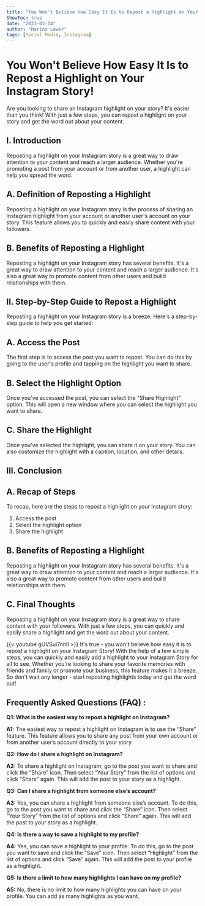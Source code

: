 ```yaml
---
title: "You Won't Believe How Easy It Is to Repost a Highlight on Your Instagram Story!"
ShowToc: true 
date: "2023-03-14"
author: "Marina Lower" 
tags: [Social Media, Instagram]
---
```

# You Won't Believe How Easy It Is to Repost a Highlight on Your Instagram Story!

Are you looking to share an Instagram highlight on your story? It's easier than you think! With just a few steps, you can repost a highlight on your story and get the word out about your content. 

## I. Introduction

Reposting a highlight on your Instagram story is a great way to draw attention to your content and reach a larger audience. Whether you're promoting a post from your account or from another user, a highlight can help you spread the word. 

## A. Definition of Reposting a Highlight

Reposting a highlight on your Instagram story is the process of sharing an Instagram highlight from your account or another user's account on your story. This feature allows you to quickly and easily share content with your followers. 

## B. Benefits of Reposting a Highlight

Reposting a highlight on your Instagram story has several benefits. It's a great way to draw attention to your content and reach a larger audience. It's also a great way to promote content from other users and build relationships with them. 

## II. Step-by-Step Guide to Repost a Highlight

Reposting a highlight on your Instagram story is a breeze. Here's a step-by-step guide to help you get started: 

## A. Access the Post

The first step is to access the post you want to repost. You can do this by going to the user's profile and tapping on the highlight you want to share. 

## B. Select the Highlight Option

Once you've accessed the post, you can select the "Share Highlight" option. This will open a new window where you can select the highlight you want to share. 

## C. Share the Highlight

Once you've selected the highlight, you can share it on your story. You can also customize the highlight with a caption, location, and other details. 

## III. Conclusion

## A. Recap of Steps

To recap, here are the steps to repost a highlight on your Instagram story: 

1. Access the post 
2. Select the highlight option 
3. Share the highlight 

## B. Benefits of Reposting a Highlight

Reposting a highlight on your Instagram story has several benefits. It's a great way to draw attention to your content and reach a larger audience. It's also a great way to promote content from other users and build relationships with them. 

## C. Final Thoughts

Reposting a highlight on your Instagram story is a great way to share content with your followers. With just a few steps, you can quickly and easily share a highlight and get the word out about your content.

{{< youtube gUVSui7nnlI >}} 
It's true - you won't believe how easy it is to repost a highlight on your Instagram Story! With the help of a few simple steps, you can quickly and easily add a highlight to your Instagram Story for all to see. Whether you're looking to share your favorite memories with friends and family or promote your business, this feature makes it a breeze. So don't wait any longer - start reposting highlights today and get the word out!

## Frequently Asked Questions (FAQ) :
**Q1: What is the easiest way to repost a highlight on Instagram?**

**A1:** The easiest way to repost a highlight on Instagram is to use the “Share” feature. This feature allows you to share any post from your own account or from another user’s account directly to your story.

**Q2: How do I share a highlight on Instagram?**

**A2:** To share a highlight on Instagram, go to the post you want to share and click the “Share” icon. Then select “Your Story” from the list of options and click “Share” again. This will add the post to your story as a highlight.

**Q3: Can I share a highlight from someone else’s account?**

**A3:** Yes, you can share a highlight from someone else’s account. To do this, go to the post you want to share and click the “Share” icon. Then select “Your Story” from the list of options and click “Share” again. This will add the post to your story as a highlight.

**Q4: Is there a way to save a highlight to my profile?**

**A4:** Yes, you can save a highlight to your profile. To do this, go to the post you want to save and click the “Save” icon. Then select “Highlight” from the list of options and click “Save” again. This will add the post to your profile as a highlight.

**Q5: Is there a limit to how many highlights I can have on my profile?**

**A5:** No, there is no limit to how many highlights you can have on your profile. You can add as many highlights as you want.


